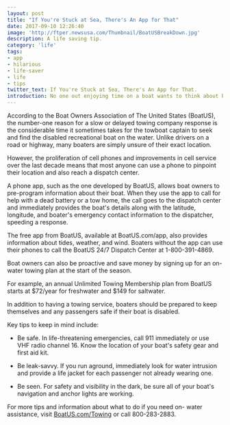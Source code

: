```yaml
---
layout: post
title: "If You're Stuck at Sea, There's An App for That"
date: 2017-09-10 12:26:40
image: 'http://ftper.newsusa.com/Thumbnail/BoatUSBreakDown.jpg'
description: A life saving tip.
category: 'life'
tags:
- app
- hilarious
- life-saver
- life
- tips
twitter_text: If You're Stuck at Sea, There's An App for That.
introduction: No one out enjoying time on a boat wants to think about breaking down and needing a tow, but a little preparation can make a big difference.
---
```


According to the Boat Owners Association of The United States (BoatUS), the number-one reason for a slow or delayed towing company response is the considerable time it sometimes takes for the towboat captain to seek and find the disabled recreational boat on the water. Unlike drivers on a road or highway, many boaters are simply unsure of their exact location.

However, the proliferation of cell phones and improvements in cell service over the last decade means that most anyone can use a phone to pinpoint their location and also reach a dispatch center.

A phone app, such as the one developed by BoatUS, allows boat owners to pre-program information about their boat. When they use the app to call for help with a dead battery or a tow home, the call goes to the dispatch center and immediately provides the boat's details along with the latitude, longitude, and boater's emergency contact information to the dispatcher, speeding a response.

The free app from BoatUS, available at BoatUS.com/app, also provides information about tides, weather, and wind. Boaters without the app can use their phones to call the BoatUS 24/7 Dispatch Center at 1-800-391-4869.

Boat owners can also be proactive and save money by signing up for an on-water towing plan at the start of the season.

For example, an annual Unlimited Towing Membership plan from BoatUS starts at $72/year for freshwater and $149 for saltwater.

In addition to having a towing service, boaters should be prepared to keep themselves and any passengers safe if their boat is disabled.

Key tips to keep in mind include:

- Be safe. In life-threatening emergencies, call 911 immediately or use VHF radio channel 16. Know the location of your boat's safety gear and first aid kit.

- Be leak-savvy. If you run aground, immediately look for water intrusion and provide a life jacket for each passenger not already wearing one.

- Be seen. For safety and visibility in the dark, be sure all of your boat's navigation and anchor lights are working.

For more tips and information about what to do if you need on- water assistance, visit <a href="http://www.boatus.com/Towing">BoatUS.com/Towing</a> or call 800-283-2883.
